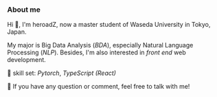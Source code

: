 ### About me 
Hi 👋, I'm heroadZ, now a master student of Waseda University in Tokyo, Japan. 

My major is Big Data Analysis (_BDA_), especially Natural Language Processing (_NLP_). Besides, I'm also interested in _front end_ web development.   

🌱 skill set: _Pytorch_, _TypeScript (React)_

💬 If you have any question or comment, feel free to talk with me!




<!--
**HeroadZ/HeroadZ** is a ✨ _special_ ✨ repository because its `README.md` (this file) appears on your GitHub profile.

Here are some ideas to get you started:

- 🔭 I’m currently studing on ...
- 🌱 I’m currently learning ...
- 👯 I’m looking to collaborate on ...
- 🤔 I’m looking for help with ...
- 💬 Ask me about ...
- 📫 How to reach me: ...
- 😄 Pronouns: ...
- ⚡ Fun fact: ...
-->
